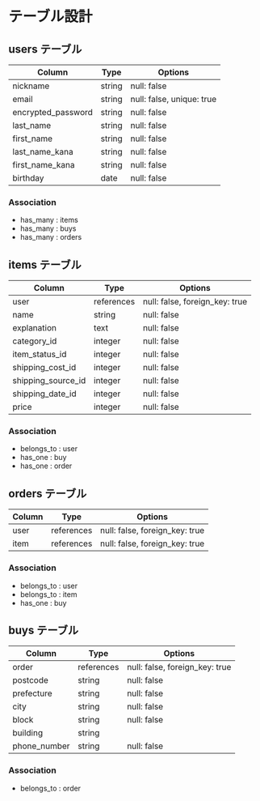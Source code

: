 # テーブル設計

## users テーブル

| Column             | Type   | Options     |
|--------------------|--------|-------------|
| nickname           | string | null: false |
| email              | string | null: false, unique: true |
| encrypted_password | string | null: false |
| last_name          | string | null: false |
| first_name         | string | null: false |
| last_name_kana     | string | null: false |
| first_name_kana    | string | null: false |
| birthday           | date   | null: false |

### Association

- has_many : items
- has_many : buys
- has_many : orders

## items テーブル

| Column             | Type       | Options     |
|--------------------|------------|-------------|
| user               | references | null: false, foreign_key: true |
| name               | string     | null: false |
| explanation        | text       | null: false |
| category_id        | integer    | null: false |
| item_status_id     | integer    | null: false |
| shipping_cost_id   | integer    | null: false |
| shipping_source_id | integer    | null: false |
| shipping_date_id   | integer    | null: false |
| price              | integer    | null: false |

### Association

- belongs_to : user
- has_one : buy
- has_one : order

## orders テーブル

| Column             | Type       | Options     |
|--------------------|------------|-------------|
| user               | references | null: false, foreign_key: true |
| item               | references | null: false, foreign_key: true |

### Association

- belongs_to : user
- belongs_to : item
- has_one : buy

## buys テーブル

| Column             | Type       | Options     |
|--------------------|------------|-------------|
| order              | references | null: false, foreign_key: true |
| postcode           | string     | null: false |
| prefecture         | string     | null: false |
| city               | string     | null: false |
| block              | string     | null: false |
| building           | string     |             |
| phone_number       | string     | null: false |

### Association

- belongs_to : order